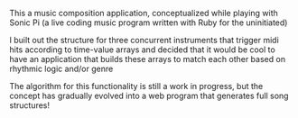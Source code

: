 This a music composition application, conceptualized while playing with Sonic Pi (a live coding music program written with Ruby for the uninitiated)

I built out the structure for three concurrent instruments that trigger midi hits according to time-value arrays and decided that it would be cool to have an application that builds these arrays to match each other based on rhythmic logic and/or genre

The algorithm for this functionality is still a work in progress, but the concept has gradually evolved into a web program that generates full song structures!